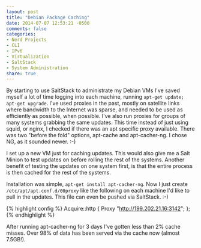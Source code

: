 ```yaml
---
layout: post
title: "Debian Package Caching"
date: 2014-07-07 12:53:21 -0500
comments: false
categories: 
- Nerd Projects
- CLI
- IPv6
- Virtualization
- SaltStack
- System Administration
share: true
---
```

By starting to use SaltStack to administrate my Debian VMs I've saved myself a lot of time logging into each machine, running `apt-get update; apt-get upgrade`. I've used proxies in the past, mostly on satellite links where bandwidth to the Internet was sparse, and needed to be used as efficiently as possible, when possible. I've also run proxies for groups of many systems grabbing the same updates. This time instead of just using squid, or nginx, I checked if there was an apt specific proxy available. There was two "before the fold" options, apt-cache and apt-cacher-ng. I chose NG, as it sounded newer. :-)

I set up a new VM just for caching updates. This would also give me a Salt Minion to test updates on before rolling the rest of the systems. Another benefit of testing the updates on one system first, is that the entire process is then cached for the rest of the systems.

Installation was simple, `apt-get install apt-cacher-ng`. Now I just create `/etc/apt/apt.conf.d/00proxy` like the following on each machine I'd like to pull in the updates. This file can even be pushed via SaltStack. :-)

{% highlight config %}
Acquire::http { Proxy "http://199.202.21.16:3142"; };
{% endhighlight %}

After running apt-cacher-ng for 3 days I've gotten less than 2% cache misses. Over 98% of data has been served via the cache now (almost 7.5GB!).
